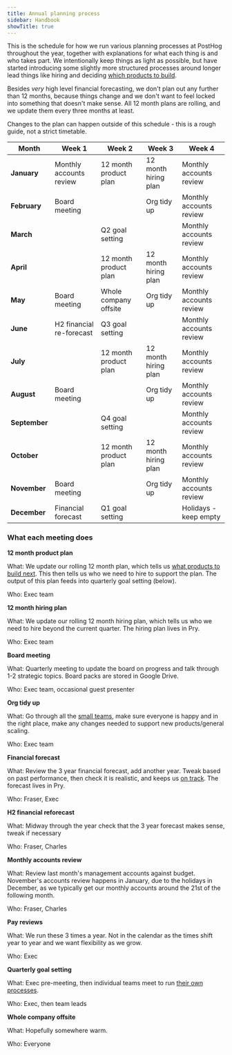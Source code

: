 ```yaml
---
title: Annual planning process
sidebar: Handbook
showTitle: true
---
```


This is the schedule for how we run various planning processes at PostHog throughout the year, together with explanations for what each thing is and who takes part. We intentionally keep things as light as possible, but have started introducing some slightly more structured processes around longer lead things like hiring and deciding [which products to build](/handbook/which-products).

Besides _very_ high level financial forecasting, we don't plan out any further than 12 months, because things change and we don't want to feel locked into something that doesn't make sense. All 12 month plans are rolling, and we update them every three months at least.

Changes to the plan can happen outside of this schedule - this is a rough guide, not a strict timetable.

<OverflowXSection>

| Month         | Week 1                   | Week 2                | Week 3               | Week 4                  |
| ------------- | ------------------------ | --------------------- | -------------------- | ----------------------- |
| **January**   | Monthly accounts review  | 12 month product plan | 12 month hiring plan | Monthly accounts review |
| **February**  | Board meeting            |                       | Org tidy up          | Monthly accounts review |
| **March**     |                          | Q2 goal setting       |                      | Monthly accounts review |
| **April**     |                          | 12 month product plan | 12 month hiring plan | Monthly accounts review |
| **May**       | Board meeting            | Whole company offsite | Org tidy up          | Monthly accounts review |
| **June**      | H2 financial re-forecast | Q3 goal setting       |                      | Monthly accounts review |
| **July**      |                          | 12 month product plan | 12 month hiring plan | Monthly accounts review |
| **August**    | Board meeting            |                       | Org tidy up          | Monthly accounts review |
| **September** |                          | Q4 goal setting       |                      | Monthly accounts review |
| **October**   |                          | 12 month product plan | 12 month hiring plan | Monthly accounts review |
| **November**  | Board meeting            |                       | Org tidy up          | Monthly accounts review |
| **December**  | Financial forecast       | Q1 goal setting       |                      | Holidays - keep empty   |

</OverflowXSection>

### What each meeting does

**12 month product plan**

What: We update our rolling 12 month plan, which tells us [what products to build next](/handbook/which-products). This then tells us who we need to hire to support the plan. The output of this plan feeds into quarterly goal setting (below).

Who: Exec team

**12 month hiring plan**

What: We update our rolling 12 month hiring plan, which tells us who we need to hire beyond the current quarter. The hiring plan lives in Pry.

Who: Exec team

**Board meeting**

What: Quarterly meeting to update the board on progress and talk through 1-2 strategic topics. Board packs are stored in Google Drive.

Who: Exec team, occasional guest presenter

**Org tidy up**

What: Go through all the [small teams](/teams), make sure everyone is happy and in the right place, make any changes needed to support new products/general scaling.

Who: Exec team

**Financial forecast**

What: Review the 3 year financial forecast, add another year. Tweak based on past performance, then check it is realistic, and keeps us [on track](/handbook/future). The forecast lives in Pry.

Who: Fraser, Exec

**H2 financial reforecast**

What: Midway through the year check that the 3 year forecast makes sense, tweak if necessary

Who: Fraser, Charles

**Monthly accounts review**

What: Review last month's management accounts against budget. November's accounts review happens in January, due to the holidays in December, as we typically get our monthly accounts around the 21st of the following month.

Who: Fraser, Charles

**Pay reviews**

What: We run these 3 times a year. Not in the calendar as the times shift year to year and we want flexibility as we grow.

Who: Exec

**Quarterly goal setting**

What: Exec pre-meeting, then individual teams meet to run [their own processes](/handbook/company/goal-setting).

Who: Exec, then team leads

**Whole company offsite**

What: Hopefully somewhere warm.

Who: Everyone
